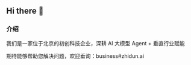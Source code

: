 ## Hi there 👋

### 介绍

我们是一家位于北京的初创科技企业，深耕 AI 大模型 Agent + 垂直行业赋能

期待能够帮助您解决问题，欢迎垂询：business#zhidun.ai
